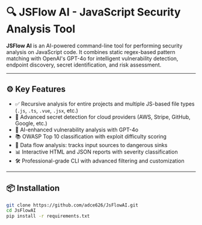 # 🔍 JSFlow AI - JavaScript Security Analysis Tool

**JSFlow AI** is an AI-powered command-line tool for performing security analysis on JavaScript code. It combines static regex-based pattern matching with OpenAI's GPT-4o for intelligent vulnerability detection, endpoint discovery, secret identification, and risk assessment.

---

## ⚙️ Key Features

- ✅ Recursive analysis for entire projects and multiple JS-based file types (`.js`, `.ts`, `.vue`, `.jsx`, etc.)
- 🔑 Advanced secret detection for cloud providers (AWS, Stripe, GitHub, Google, etc.)
- 🧠 AI-enhanced vulnerability analysis with GPT-4o
- 📚 OWASP Top 10 classification with exploit difficulty scoring
- 🧬 Data flow analysis: tracks input sources to dangerous sinks
- 📊 Interactive HTML and JSON reports with severity classification
- 🛠️ Professional-grade CLI with advanced filtering and customization

---

## 📦 Installation

```bash
git clone https://github.com/adce626/JsFlowAI.git
cd JsFlowAI
pip install -r requirements.txt
